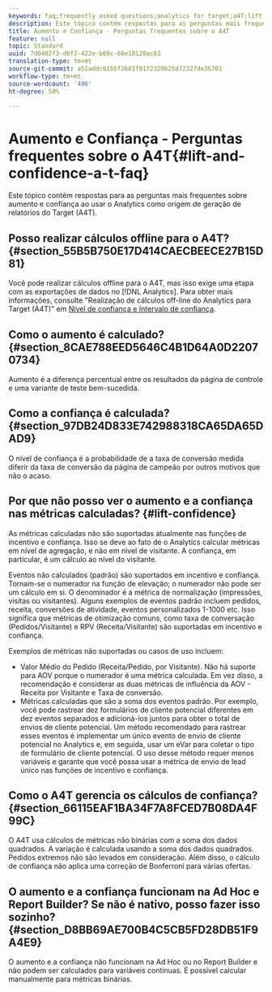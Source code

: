 ```yaml
---
keywords: faq;frequently asked questions;analytics for target;a4T;lift;ad hoc;report builder;confidence
description: Este tópico contém respostas para as perguntas mais frequentes sobre aumento e confiança ao usar o Analytics como origem de geração de relatórios do Target (A4T).
title: Aumento e Confiança - Perguntas frequentes sobre o A4T
feature: null
topic: Standard
uuid: 7d0402f3-d6f2-422e-b69c-86e10120ac83
translation-type: tm+mt
source-git-commit: a51addc6155f2681f01f2329b25d72327de36701
workflow-type: tm+mt
source-wordcount: '496'
ht-degree: 50%

---
```



# Aumento e Confiança - Perguntas frequentes sobre o A4T{#lift-and-confidence-a-t-faq}

Este tópico contém respostas para as perguntas mais frequentes sobre aumento e confiança ao usar o Analytics como origem de geração de relatórios do Target (A4T).

## Posso realizar cálculos offline para o A4T? {#section_55B5B750E17D414CAECBEECE27B15D81}

Você pode realizar cálculos offline para o A4T, mas isso exige uma etapa com as exportações de dados no [!DNL Analytics]. Para obter mais informações, consulte &quot;Realização de cálculos off-line do Analytics para Target (A4T)&quot; em [Nível de confiança e Intervalo de confiança](../../../c-reports/conversion-rate.md#concept_0D0002A1EBDF420E9C50E2A46F36629B).

## Como o aumento é calculado? {#section_8CAE788EED5646C4B1D64A0D22070734}

Aumento é a diferença percentual entre os resultados da página de controle e uma variante de teste bem-sucedida.

## Como a confiança é calculada?  {#section_97DB24D833E742988318CA65DA65DAD9}

O nível de confiança é a probabilidade de a taxa de conversão medida diferir da taxa de conversão da página de campeão por outros motivos que não o acaso.

## Por que não posso ver o aumento e a confiança nas métricas calculadas?  {#lift-confidence}

As métricas calculadas não são suportadas atualmente nas funções de incentivo e confiança. Isso se deve ao fato de o Analytics calcular métricas em nível de agregação, e não em nível de visitante. A confiança, em particular, é um cálculo ao nível do visitante.

Eventos não calculados (padrão) são suportados em incentivo e confiança. Tornam-se o numerador na função de elevação; o numerador não pode ser um cálculo em si. O denominador é a métrica de normalização (impressões, visitas ou visitantes). Alguns exemplos de eventos padrão incluem pedidos, receita, conversões de atividade, eventos personalizados 1-1000 etc. Isso significa que métricas de otimização comuns, como taxa de conversação (Pedidos/Visitante) e RPV (Receita/Visitante) são suportadas em incentivo e confiança.

Exemplos de métricas não suportadas ou casos de uso incluem:

* Valor Médio do Pedido (Receita/Pedido, por Visitante). Não há suporte para AOV porque o numerador é uma métrica calculada. Em vez disso, a recomendação é considerar as duas métricas de influência da AOV - Receita por Visitante e Taxa de conversão.
* Métricas calculadas que são a soma dos eventos padrão. Por exemplo, você pode rastrear dez formulários de cliente potencial diferentes em dez eventos separados e adicioná-los juntos para obter o total de envios de cliente potencial. Um método recomendado para rastrear esses eventos é implementar um único evento de envio de cliente potencial no Analytics e, em seguida, usar um eVar para coletar o tipo de formulário de cliente potencial. O uso desse método requer menos variáveis e garante que você possa usar a métrica de envio de lead único nas funções de incentivo e confiança.

## Como o A4T gerencia os cálculos de confiança?  {#section_66115EAF1BA34F7A8FCED7B08DA4F99C}

O A4T usa cálculos de métricas não binárias com a soma dos dados quadrados. A variação é calculada usando a soma dos dados quadrados. Pedidos extremos não são levados em consideração. Além disso, o cálculo de confiança não aplica uma correção de Bonferroni para várias ofertas.

## O aumento e a confiança funcionam na Ad Hoc e Report Builder? Se não é nativo, posso fazer isso sozinho? {#section_D8BB69AE700B4C5CB5FD28DB51F9A4E9}

O aumento e a confiança não funcionam na Ad Hoc ou no Report Builder e não podem ser calculados para variáveis contínuas. É possível calcular manualmente para métricas binárias.
